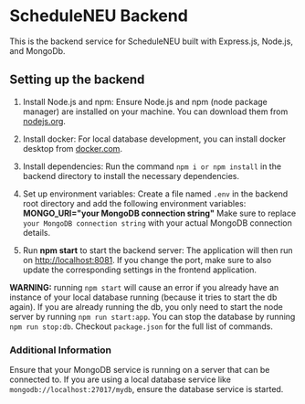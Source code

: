 # ScheduleNEU Backend

This is the backend service for ScheduleNEU built with Express.js, Node.js, and MongoDb.

## Setting up the backend

1. Install Node.js and npm:
   Ensure Node.js and npm (node package manager) are installed on your machine. You can download them from [nodejs.org](https://nodejs.org/).

2. Install docker:
   For local database development, you can install docker desktop from [docker.com](https://www.docker.com/products/docker-desktop/).

3. Install dependencies:
   Run the command ```npm i or npm install``` in the backend directory to install the necessary dependencies.

4. Set up environment variables:
   Create a file named `.env` in the backend root directory and add the following environment variables:
   **MONGO_URI="your MongoDB connection string"**
   Make sure to replace `your MongoDB connection string` with your actual MongoDB connection details. 

5. Run **npm start** to start the backend server:
   The application will then run on [http://localhost:8081](http://localhost:8081). If you change the port, make sure to also update the corresponding settings in the frontend application.
   
**WARNING:** running ```npm start``` will cause an error if you already have an instance of your local database running (because it tries to start the db again). If you are already running the db, you only need to start the node server by running ```npm run start:app```. You can stop the database by running ```npm run stop:db```. Checkout `package.json` for the full list of commands.

### Additional Information
Ensure that your MongoDB service is running on a server that can be connected to. If you are using a local database service like `mongodb://localhost:27017/mydb`, ensure the database service is started.




